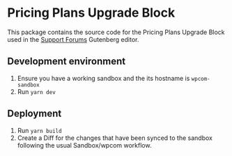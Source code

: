 # Pricing Plans Upgrade Block

This package contains the source code for the Pricing Plans Upgrade Block used in the [Support Forums](https://forums.wordpress.com/) Gutenberg editor.

## Development environment

1. Ensure you have a working sandbox and the its hostname is `wpcom-sandbox`
2. Run `yarn dev`

## Deployment

1. Run `yarn build`
2. Create a Diff for the changes that have been synced to the sandbox following the usual Sandbox/wpcom workflow.
